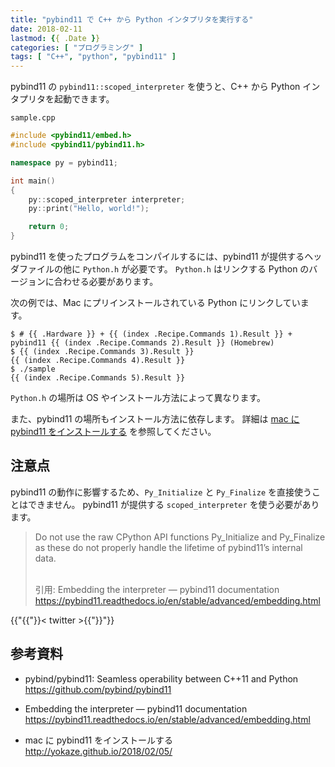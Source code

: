 ```yaml
---
title: "pybind11 で C++ から Python インタプリタを実行する"
date: 2018-02-11
lastmod: {{ .Date }}
categories: [ "プログラミング" ]
tags: [ "C++", "python", "pybind11" ]
---
```


pybind11 の `pybind11::scoped_interpreter` を使うと、C++ から Python インタプリタを起動できます。

`sample.cpp`

```cpp
#include <pybind11/embed.h>
#include <pybind11/pybind11.h>

namespace py = pybind11;

int main()
{
    py::scoped_interpreter interpreter;
    py::print("Hello, world!");

    return 0;
}
```

pybind11 を使ったプログラムをコンパイルするには、pybind11 が提供するヘッダファイルの他に `Python.h` が必要です。
`Python.h` はリンクする Python のバージョンに合わせる必要があります。

次の例では、Mac にプリインストールされている Python にリンクしています。

```console
$ # {{ .Hardware }} + {{ (index .Recipe.Commands 1).Result }} + pybind11 {{ (index .Recipe.Commands 2).Result }} (Homebrew)
$ {{ (index .Recipe.Commands 3).Result }}
{{ (index .Recipe.Commands 4).Result }}
$ ./sample
{{ (index .Recipe.Commands 5).Result }}
```

`Python.h` の場所は OS やインストール方法によって異なります。

また、pybind11 の場所もインストール方法に依存します。
詳細は [mac に pybind11 をインストールする](/2018/02/05) を参照してください。

## 注意点

pybind11 の動作に影響するため、`Py_Initialize` と `Py_Finalize` を直接使うことはできません。
pybind11 が提供する `scoped_interpreter` を使う必要があります。

> Do not use the raw CPython API functions Py_Initialize and Py_Finalize as these do not properly handle the lifetime of pybind11’s internal data.
>
> <br />
> 引用: Embedding the interpreter &mdash; pybind11  documentation<br />
> <a href="https://pybind11.readthedocs.io/en/stable/advanced/embedding.html">https://pybind11.readthedocs.io/en/stable/advanced/embedding.html</a>

{{"{{"}}< twitter >{{"}}"}}

## 参考資料
- pybind/pybind11: Seamless operability between C++11 and Python<br />
  <span style="word-break: break-all;">
  https://github.com/pybind/pybind11
  </span>

- Embedding the interpreter &mdash; pybind11  documentation<br />
  <span style="word-break: break-all;">
  https://pybind11.readthedocs.io/en/stable/advanced/embedding.html
  </span>

- mac に pybind11 をインストールする<br />
  <span style="word-break: break-all;">
  http://yokaze.github.io/2018/02/05/
  </span>
